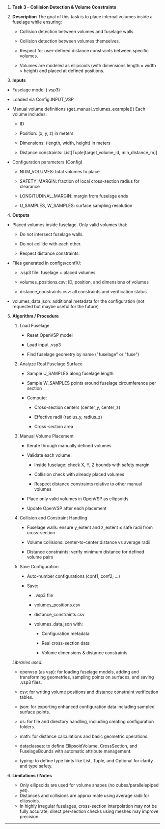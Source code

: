 
1. **Task 3 – Collision Detection & Volume Constraints**


2. **Description**
The goal of this task is to place internal volumes inside a fuselage while ensuring:

   - Collision detection between volumes and fuselage walls.

   - Collision detection between volumes themselves.

   - Respect for user-defined distance constraints between specific volumes.

   - Volumes are modeled as ellipsoids (with dimensions length × width × height) and placed at defined positions.

3. **Inputs**

  -  Fuselage model (.vsp3)
    
  -  Loaded via Config.INPUT_VSP
    
  -  Manual volume definitions (get_manual_volumes_example()) Each volume includes:

        - ID
        
        - Position: (x, y, z) in meters
        
        - Dimensions: (length, width, height) in meters
        
        - Distance constraints: List[Tuple[target_volume_id, min_distance_m]]
    
  -  Configuration parameters (Config)
    
        - NUM_VOLUMES: total volumes to place
        
        - SAFETY_MARGIN: fraction of local cross-section radius for clearance
        
        - LONGITUDINAL_MARGIN: margin from fuselage ends
        
        - U_SAMPLES, W_SAMPLES: surface sampling resolution

4. **Outputs**
- Placed volumes inside fuselage. Only valid volumes that:
  
  - Do not intersect fuselage walls.

  -  Do not collide with each other.
    
  -  Respect distance constraints.

- Files generated in configs/confX/:

  -  .vsp3 file: fuselage + placed volumes
    
  -  volumes_positions.csv: ID, position, and dimensions of volumes
    
  -  distance_constraints.csv: all constraints and verification status

 - volumes_data.json: additional metadata for the configuration (not requested but maybe useful for the future)

5. **Algorithm / Procedure**

   1. Load Fuselage

      - Reset OpenVSP model
    
      - Load input .vsp3
    
      - Find fuselage geometry by name ("fuselage" or "fuse")

   2. Analyze Real Fuselage Surface

      - Sample U_SAMPLES along fuselage length
    
      - Sample W_SAMPLES points around fuselage circumference per section
    
      - Compute:
    
        - Cross-section centers (center_y, center_z)
    
        - Effective radii (radius_y, radius_z)
    
        - Cross-section area

    3. Manual Volume Placement

       - Iterate through manually defined volumes
    
       - Validate each volume:

         - Inside fuselage: check X, Y, Z bounds with safety margin
    
         - Collision check with already placed volumes
    
         - Respect distance constraints relative to other manual volumes

       - Place only valid volumes in OpenVSP as ellipsoids
    
       - Update OpenVSP after each placement

    4. Collision and Constraint Handling
    
       - Fuselage walls: ensure y_extent and z_extent ≤ safe radii from cross-section

       - Volume collisions: center-to-center distance vs average radii
    
       - Distance constraints: verify minimum distance for defined volume pairs
    
    5. Save Configuration

       - Auto-number configurations (conf1, conf2, …)
    
       - Save:
    
         - .vsp3 file
    
         - volumes_positions.csv
    
         - distance_constraints.csv
    
         - volumes_data.json with:
    
           - Configuration metadata
    
           - Real cross-section data
    
           - Volume dimensions & distance constraints

   *Libraries used:*

   - openvsp (as vsp): for loading fuselage models, adding and transforming geometries, sampling points on surfaces, and saving .vsp3 files.

   - csv: for writing volume positions and distance constraint verification tables.

   - json: for exporting enhanced configuration data including sampled surface points.
    
   - os: for file and directory handling, including creating configuration folders.
    
   - math: for distance calculations and basic geometric operations.
    
   - dataclasses: to define EllipsoidVolume, CrossSection, and FuselageBounds with automatic attribute management.
    
   - typing: to define type hints like List, Tuple, and Optional for clarity and type safety.


6. **Limitations / Notes**
   - Only ellipsoids are used for volume shapes (no cubes/parallelepiped yet).
   - Distances and collisions are approximate using average radii for ellipsoids.
   - In highly irregular fuselages, cross-section interpolation may not be fully accurate; direct per-section checks using meshes may improve precision.

---

